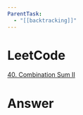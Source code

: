 ```yaml
---
ParentTask:
  - "[[backtracking]]"
---
```


# LeetCode
[40. Combination Sum II](https://leetcode.com/problems/combination-sum-ii/)

# Answer
```Cpp
